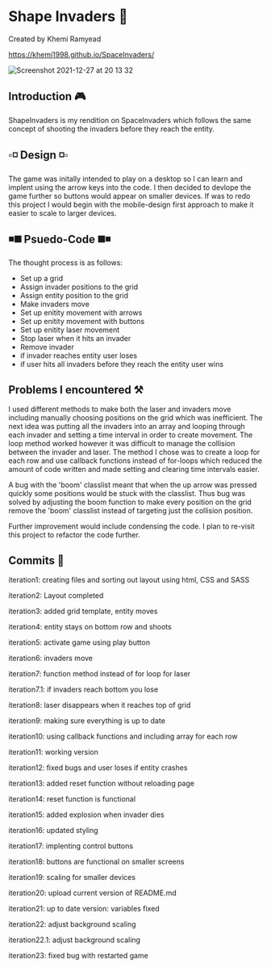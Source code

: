 # Shape Invaders 👾

<p>Created by Khemi Ramyead</p>

https://khemi1998.github.io/SpaceInvaders/

![Screenshot 2021-12-27 at 20 13 32](https://user-images.githubusercontent.com/93138312/147504272-b6114ad4-4603-43d8-aa23-1e536ac969e8.png)

<h2>Introduction 🎮 </h2>

<p>ShapeInvaders is my rendition on SpaceInvaders which follows the same concept of shooting the invaders before they reach the entity.</p>

<h2>▫️◽️ Design ◽️▫️</h2>

<p>The game was initally intended to play on a desktop so I can learn and implent using the arrow keys into the code. I then decided to devlope the game further so buttons would appear on smaller devices. If was to redo this project I would begin with the mobile-design first approach to make it easier to scale to larger devices.</p>

<h2>◾️◼️ Psuedo-Code ◼️◾️</h2>

<p>The thought process is as follows:</p>
<ul>
<li>Set up a grid</li>
<li>Assign invader positions to the grid</li>
<li>Assign entity position to the grid</li>
<li>Make invaders move</li>
<li>Set up enitity movement with arrows</li>
<li>Set up enitity movement with buttons</li>
<li>Set up enitity laser movement</li>
<li>Stop laser when it hits an invader</li>
<li>Remove invader</li>
<li>if invader reaches entity user loses</li>
<li>if user hits all invaders before they reach the entity user wins</li>
</ul>

<h2>Problems I encountered ⚒️</h2>

<p>I used different methods to make both the laser and invaders move including manually choosing positions on the grid which was inefficient. The next idea was putting all the invaders into an array and looping through each invader and setting a time interval in order to create movement. The loop method worked however it was difficult to manage the collision between the invader and laser. The method I chose was to create a loop for each row and use callback functions instead of for-loops which reduced the amount of code written and made setting and clearing time intervals easier.</p>

<p>A bug with the 'boom' classlist meant that when the up arrow was pressed quickly some positions would be stuck with the classlist. Thus bug was solved by adjusting the boom function to make every position on the grid remove the 'boom' classlist instead of targeting just the collision position.</P>

<p>Further improvement would include condensing the code. I plan to re-visit this project to refactor the code further.</p>

<h2>Commits 📝</h2>
<p>iteration1: creating files and sorting out layout using html, CSS and SASS</p>
<p>iteration2: Layout completed</p>
<p>iteration3: added grid template, entity moves</p>
<p>iteration4: entity stays on bottom row and shoots</p>
<p>iteration5: activate game using play button</p>
<p>iteration6: invaders move</p>
<p>iteration7: function method instead of for loop for laser</p>
<p>iteration7.1: if invaders reach bottom you lose</p>
<p>iteration8: laser disappears when it reaches top of grid</p>
<p>iteration9: making sure everything is up to date</p>
<p>iteration10: using callback functions and including array for each row</p>
<p>iteration11: working version</p>
<p>iteration12: fixed bugs and user loses if entity crashes</p>
<p>iteration13: added reset function without reloading page</p>
<p>iteration14: reset function is functional</p>
<p>iteration15: added explosion when invader dies</p>
<p>iteration16: updated styling</p>
<p>iteration17: implenting control buttons</p>
<p>iteration18: buttons are functional on smaller screens</p>
<p>iteration19: scaling for smaller devices</p>
<p>iteration20: upload current version of README.md</p>
<p>iteration21: up to date version: variables fixed</p>
<p>iteration22: adjust background scaling</p>
<p>iteration22.1: adjust background scaling</p>
<p>iteration23: fixed bug with restarted game</p>
